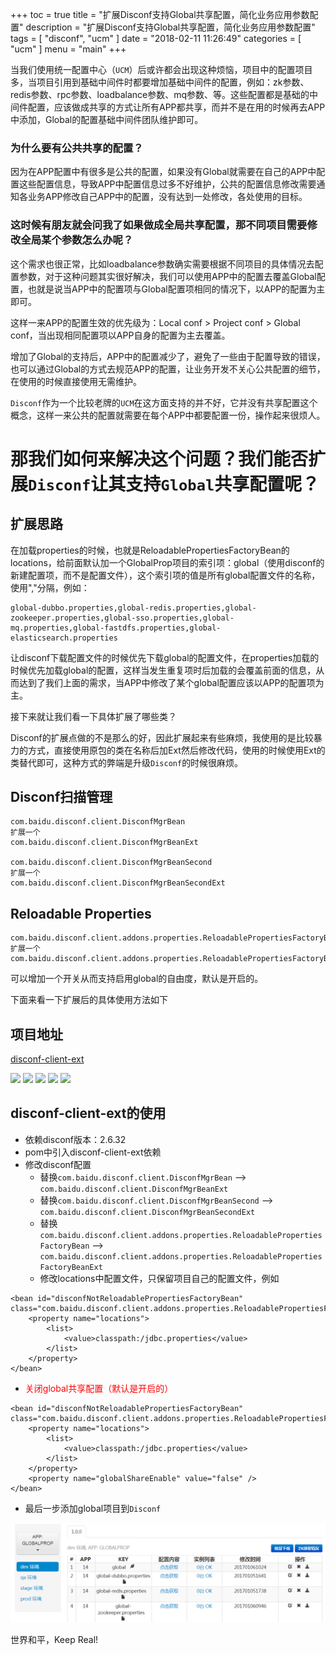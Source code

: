 +++
toc = true
title = "扩展Disconf支持Global共享配置，简化业务应用参数配置"
description = "扩展Disconf支持Global共享配置，简化业务应用参数配置"
tags = [
	"disconf",
	"ucm"
]
date = "2018-02-11 11:26:49"
categories = [
	"ucm"
]
menu = "main"
+++


当我们使用统一配置中心（`UCM`）后或许都会出现这种烦恼，项目中的配置项目多，当项目引用到基础中间件时都要增加基础中间件的配置，例如：zk参数、redis参数、rpc参数、loadbalance参数、mq参数、等。这些配置都是基础的中间件配置，应该做成共享的方式让所有APP都共享，而并不是在用的时候再去APP中添加，Global的配置基础中间件团队维护即可。

### 为什么要有公共共享的配置？

因为在APP配置中有很多是公共的配置，如果没有Global就需要在自己的APP中配置这些配置信息，导致APP中配置信息过多不好维护，公共的配置信息修改需要通知各业务APP修改自己APP中的配置，没有达到一处修改，各处使用的目标。

### 这时候有朋友就会问我了如果做成全局共享配置，那不同项目需要修改全局某个参数怎么办呢？

这个需求也很正常，比如loadbalance参数确实需要根据不同项目的具体情况去配置参数，对于这种问题其实很好解决，我们可以使用APP中的配置去覆盖Global配置，也就是说当APP中的配置项与Global配置项相同的情况下，以APP的配置为主即可。

这样一来APP的配置生效的优先级为：Local conf > Project conf > Global conf，当出现相同配置项以APP自身的配置为主去覆盖。

增加了Global的支持后，APP中的配置减少了，避免了一些由于配置导致的错误，也可以通过Global的方式去规范APP的配置，让业务开发不关心公共配置的细节，在使用的时候直接使用无需维护。

`Disconf`作为一个比较老牌的`UCM`在这方面支持的并不好，它并没有共享配置这个概念，这样一来公共的配置就需要在每个APP中都要配置一份，操作起来很烦人。

# 那我们如何来解决这个问题？我们能否扩展`Disconf`让其支持`Global`共享配置呢？

## 扩展思路

在加载properties的时候，也就是ReloadablePropertiesFactoryBean的locations，给前面默认加一个GlobalProp项目的索引项：global（使用disconf的新建配置项，而不是配置文件），这个索引项的值是所有global配置文件的名称，使用","分隔，例如：

```
global-dubbo.properties,global-redis.properties,global-zookeeper.properties,global-sso.properties,global-mq.properties,global-fastdfs.properties,global-elasticsearch.properties 
```

让disconf下载配置文件的时候优先下载global的配置文件，在properties加载的时候优先加载global的配置，这样当发生重复项时后加载的会覆盖前面的信息，从而达到了我们上面的需求，当APP中修改了某个global配置应该以APP的配置项为主。

接下来就让我们看一下具体扩展了哪些类？

Disconf的扩展点做的不是那么的好，因此扩展起来有些麻烦，我使用的是比较暴力的方式，直接使用原包的类在名称后加Ext然后修改代码，使用的时候使用Ext的类替代即可，这种方式的弊端是升级`Disconf`的时候很麻烦。

## Disconf扫描管理

```
com.baidu.disconf.client.DisconfMgrBean
扩展一个
com.baidu.disconf.client.DisconfMgrBeanExt

com.baidu.disconf.client.DisconfMgrBeanSecond
扩展一个
com.baidu.disconf.client.DisconfMgrBeanSecondExt
```

## Reloadable Properties

```
com.baidu.disconf.client.addons.properties.ReloadablePropertiesFactoryBean
扩展一个
com.baidu.disconf.client.addons.properties.ReloadablePropertiesFactoryBeanExt
```

可以增加一个开关从而支持启用global的自由度，默认是开启的。

下面来看一下扩展后的具体使用方法如下

## 项目地址

[disconf-client-ext](https://github.com/ningyu1/disconf-client-ext) 

<a href="https://github.com/ningyu1/disconf-client-ext/releases"><img src="https://img.shields.io/github/release/ningyu1/disconf-client-ext.svg?style=social&amp;label=Release"></a>&nbsp;<a href="https://github.com/ningyu1/disconf-client-ext/stargazers"><img src="https://img.shields.io/github/stars/ningyu1/disconf-client-ext.svg?style=social&amp;label=Star"></a>&nbsp;<a href="https://github.com/ningyu1/disconf-client-ext/fork"><img src="https://img.shields.io/github/forks/ningyu1/disconf-client-ext.svg?style=social&amp;label=Fork"></a>&nbsp;<a href="https://github.com/ningyu1/disconf-client-ext/watchers"><img src="https://img.shields.io/github/watchers/ningyu1/disconf-client-ext.svg?style=social&amp;label=Watch"></a> <a href="http://www.gnu.org/licenses/gpl-3.0.html"><img src="https://img.shields.io/badge/license-GPLv3-blue.svg"></a>

## disconf-client-ext的使用

* 依赖disconf版本：2.6.32
* pom中引入disconf-client-ext依赖
* 修改disconf配置
	* 替换`com.baidu.disconf.client.DisconfMgrBean` --> `com.baidu.disconf.client.DisconfMgrBeanExt`
	* 替换`com.baidu.disconf.client.DisconfMgrBeanSecond` --> `com.baidu.disconf.client.DisconfMgrBeanSecondExt`
	* 替换`com.baidu.disconf.client.addons.properties.ReloadablePropertiesFactoryBean` --> `com.baidu.disconf.client.addons.properties.ReloadablePropertiesFactoryBeanExt`
	* 修改locations中配置文件，只保留项目自己的配置文件，例如

```
<bean id="disconfNotReloadablePropertiesFactoryBean" class="com.baidu.disconf.client.addons.properties.ReloadablePropertiesFactoryBeanExt">
	<property name="locations">
		<list>
			<value>classpath:/jdbc.properties</value>
		</list>
	</property>
</bean>
```

* <span style="color:red">关闭global共享配置（默认是开启的）</span>

```
<bean id="disconfNotReloadablePropertiesFactoryBean" class="com.baidu.disconf.client.addons.properties.ReloadablePropertiesFactoryBeanExt">
	<property name="locations">
		<list>
			<value>classpath:/jdbc.properties</value>
		</list>
	</property>
	<property name="globalShareEnable" value="false" />
</bean>
```

* 最后一步添加global项目到`Disconf`

![](/img/disconf-ext/1.png)


世界和平，Keep Real!



